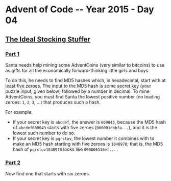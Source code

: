 # Advent of Code -- Year 2015 - Day 04

## [The Ideal Stocking Stuffer](https://adventofcode.com/2015/day/04)

### [Part 1](https://adventofcode.com/2015/day/04#part1)

Santa needs help mining some AdventCoins (very similar to bitcoins) to use as
gifts for all the economically forward-thinking little girls and boys.

To do this, he needs to find MD5 hashes which, in hexadecimal, start with at
least five zeroes. The input to the MD5 hash is some secret key (your puzzle
input, given below) followed by a number in decimal. To mine AdventCoins, you
must find Santa the lowest positive number (no leading zeroes: `1`, `2`, `3`, ...)
that produces such a hash.

For example:

- If your secret key is `abcdef`, the answer is `609043`, because the MD5 hash of
  `abcdef609043` starts with five zeroes (`000001dbbfa...`), and it is the lowest
  such number to do so.
- If your secret key is `pqrstuv`, the lowest number it combines with to make an
  MD5 hash starting with five zeroes is `1048970`; that is, the MD5 hash of
  `pqrstuv1048970` looks like `000006136ef....`

### [Part 2](https://adventofcode.com/2015/day/04#part2)

Now find one that starts with six zeroes.

